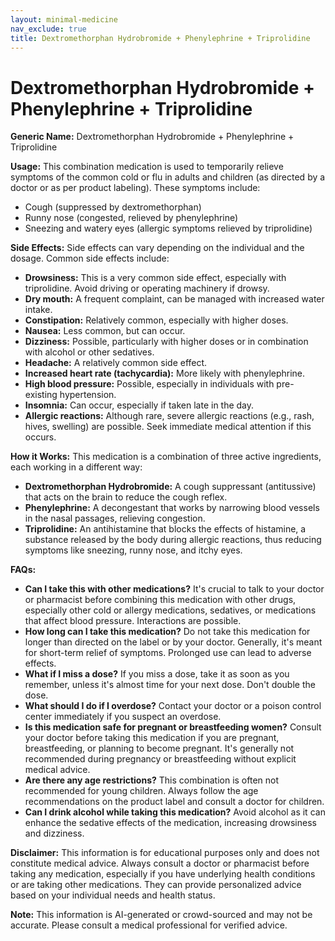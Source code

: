 ```yaml
---
layout: minimal-medicine
nav_exclude: true
title: Dextromethorphan Hydrobromide + Phenylephrine + Triprolidine
---
```


# Dextromethorphan Hydrobromide + Phenylephrine + Triprolidine

**Generic Name:** Dextromethorphan Hydrobromide + Phenylephrine + Triprolidine

**Usage:** This combination medication is used to temporarily relieve symptoms of the common cold or flu in adults and children (as directed by a doctor or as per product labeling).  These symptoms include:

* Cough (suppressed by dextromethorphan)
* Runny nose (congested, relieved by phenylephrine)
* Sneezing and watery eyes (allergic symptoms relieved by triprolidine)


**Side Effects:**  Side effects can vary depending on the individual and the dosage. Common side effects include:

* **Drowsiness:** This is a very common side effect, especially with triprolidine.  Avoid driving or operating machinery if drowsy.
* **Dry mouth:**  A frequent complaint, can be managed with increased water intake.
* **Constipation:**  Relatively common, especially with higher doses.
* **Nausea:**  Less common, but can occur.
* **Dizziness:**  Possible, particularly with higher doses or in combination with alcohol or other sedatives.
* **Headache:**  A relatively common side effect.
* **Increased heart rate (tachycardia):**  More likely with phenylephrine.
* **High blood pressure:**  Possible, especially in individuals with pre-existing hypertension.
* **Insomnia:**  Can occur, especially if taken late in the day.
* **Allergic reactions:** Although rare, severe allergic reactions (e.g., rash, hives, swelling) are possible.  Seek immediate medical attention if this occurs.


**How it Works:** This medication is a combination of three active ingredients, each working in a different way:

* **Dextromethorphan Hydrobromide:** A cough suppressant (antitussive) that acts on the brain to reduce the cough reflex.
* **Phenylephrine:** A decongestant that works by narrowing blood vessels in the nasal passages, relieving congestion.
* **Triprolidine:** An antihistamine that blocks the effects of histamine, a substance released by the body during allergic reactions, thus reducing symptoms like sneezing, runny nose, and itchy eyes.


**FAQs:**

* **Can I take this with other medications?**  It's crucial to talk to your doctor or pharmacist before combining this medication with other drugs, especially other cold or allergy medications, sedatives, or medications that affect blood pressure.  Interactions are possible.
* **How long can I take this medication?** Do not take this medication for longer than directed on the label or by your doctor.  Generally, it's meant for short-term relief of symptoms. Prolonged use can lead to adverse effects.
* **What if I miss a dose?** If you miss a dose, take it as soon as you remember, unless it's almost time for your next dose.  Don't double the dose.
* **What should I do if I overdose?**  Contact your doctor or a poison control center immediately if you suspect an overdose.
* **Is this medication safe for pregnant or breastfeeding women?**  Consult your doctor before taking this medication if you are pregnant, breastfeeding, or planning to become pregnant.  It's generally not recommended during pregnancy or breastfeeding without explicit medical advice.
* **Are there any age restrictions?**  This combination is often not recommended for young children.  Always follow the age recommendations on the product label and consult a doctor for children.
* **Can I drink alcohol while taking this medication?**  Avoid alcohol as it can enhance the sedative effects of the medication, increasing drowsiness and dizziness.


**Disclaimer:** This information is for educational purposes only and does not constitute medical advice. Always consult a doctor or pharmacist before taking any medication, especially if you have underlying health conditions or are taking other medications.  They can provide personalized advice based on your individual needs and health status.


**Note:** This information is AI-generated or crowd-sourced and may not be accurate. Please consult a medical professional for verified advice.